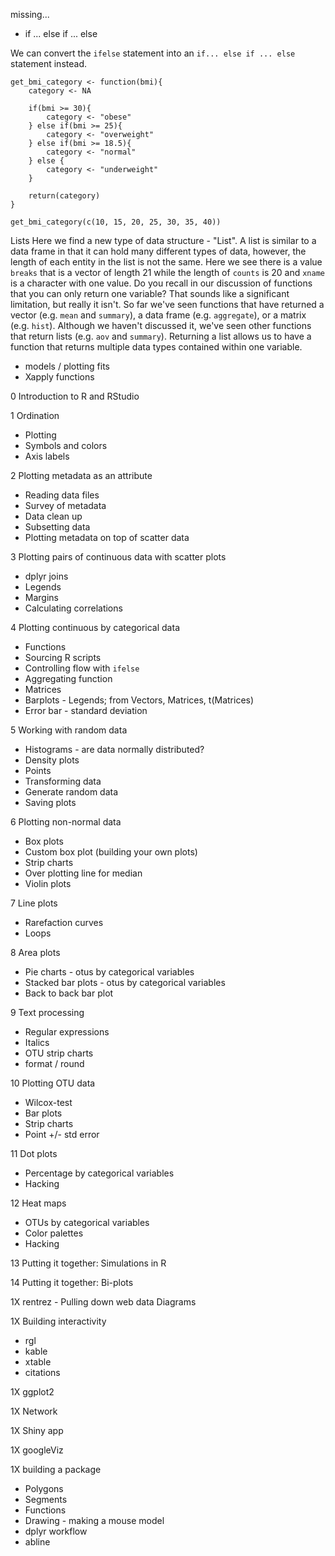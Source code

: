 missing...
* if ... else if ... else

We can convert the `ifelse` statement into an `if... else if ... else` statement instead.

```{r}
get_bmi_category <- function(bmi){
	category <- NA

	if(bmi >= 30){
 		category <- "obese"
	} else if(bmi >= 25){
		category <- "overweight"
	} else if(bmi >= 18.5){
		category <- "normal"
	} else {
		category <- "underweight"
	}

	return(category)
}

get_bmi_category(c(10, 15, 20, 25, 30, 35, 40))
```

Lists
Here we find a new type of data structure - "List". A list is similar to a data frame in that it can hold many different types of data, however, the length of each entity in the list is not the same. Here we see there is a value `breaks` that is a vector of length 21 while the length of `counts` is 20 and `xname` is a character with one value. Do you recall in our discussion of functions that you can only return one variable? That sounds like a significant limitation, but really it isn't. So far we've seen functions that have returned a vector (e.g. `mean` and `summary`), a data frame (e.g. `aggregate`), or a matrix (e.g. `hist`). Although we haven't discussed it, we've seen other functions that return lists (e.g. `aov` and `summary`). Returning a list allows us to have a function that returns multiple data types contained within one variable.




* models / plotting fits
* Xapply functions


0	Introduction to R and RStudio

1	Ordination
* Plotting
* Symbols and colors
* Axis labels

2	Plotting metadata as an attribute
* Reading data files
* Survey of metadata
* Data clean up
* Subsetting data
* Plotting metadata on top of scatter data

3	Plotting pairs of continuous data with scatter plots
* dplyr joins
* Legends
* Margins
* Calculating correlations

4	Plotting continuous by categorical data
* Functions
* Sourcing R scripts
* Controlling flow with `ifelse`
* Aggregating function
* Matrices
* Barplots - Legends; from Vectors, Matrices, t(Matrices)
* Error bar - standard deviation

5 Working with random data
* Histograms - are data normally distributed?
* Density plots
* Points
* Transforming data
* Generate random data
* Saving plots

6	Plotting non-normal data
* Box plots
* Custom box plot (building your own plots)
*	Strip charts
* Over plotting line for median
* Violin plots


7	Line plots
* Rarefaction curves
* Loops

8 Area plots
* Pie charts - otus by categorical variables
* Stacked bar plots - otus by categorical variables
* Back to back bar plot

9 Text processing
* Regular expressions
* Italics
* OTU strip charts
* format / round

10	Plotting OTU data
* Wilcox-test
* Bar plots
* Strip charts
* Point +/- std error

11	Dot plots
* Percentage by categorical variables
* Hacking

12	Heat maps
* OTUs by categorical variables
* Color palettes
* Hacking

13	Putting it together: Simulations in R


14	Putting it together: Bi-plots


1X
rentrez - Pulling down web data
Diagrams

1X	Building interactivity
* rgl
* kable
* xtable
* citations

1X	ggplot2

1X	Network

1X	Shiny app

1X	googleViz

1X	building a package


* Polygons
* Segments
* Functions
* Drawing - making a mouse model
* dplyr workflow
* abline
